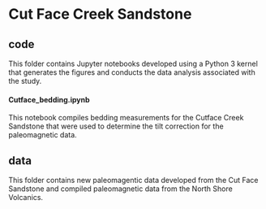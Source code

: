 # Cut Face Creek Sandstone

## code

This folder contains Jupyter notebooks developed using a Python 3 kernel that generates the figures and conducts the data analysis associated with the study. 

#### Cutface_bedding.ipynb

This notebook compiles bedding measurements for the Cutface Creek Sandstone that were used to determine the tilt correction for the paleomagnetic data.



## data

This folder contains new paleomagentic data developed from the Cut Face Sandstone and compiled paleomagnetic data from the North Shore Volcanics. 



